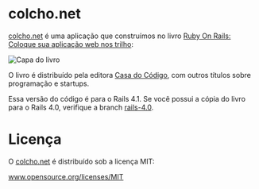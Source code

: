 colcho.net
==========

[colcho.net](Colcho.net) é uma aplicação que construímos no livro [Ruby On Rails: Coloque sua aplicação web nos trilho](http://casadocodigo.com.br/products/ruby-on-rails-coloque-sua-aplicacao-web-nos-trilhos):

![Capa do livro](http://cdn.shopify.com/s/files/1/0155/7645/products/rubyonrails-thumb-max_large.jpeg?3144)

O livro é distribuído pela editora [Casa do Código](http://www.casadocodigo.com.br),
com outros títulos sobre programação e startups.

Essa versão do código é para o Rails 4.1. Se você possui a cópia do livro para
o Rails 4.0, verifique a branch [rails-4.0](https://github.com/vinibaggio/colcho.net/tree/rails-4.0).

Licença
=======
O [colcho.net](Colcho.net) é distribuído sob a licença MIT:

www.opensource.org/licenses/MIT
